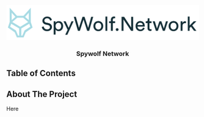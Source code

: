 <!-- PROJECT CORE DESCRIPTIONS -->
<br />
<p align="center">
<img  src="./src/assets/core/spywolf_logo.svg" alt="Spywolf Network Logo">

<h3 align="center">Spywolf Network</h3>

<!-- CONTENT -->
## Table of Contents


## About The Project

Here 
